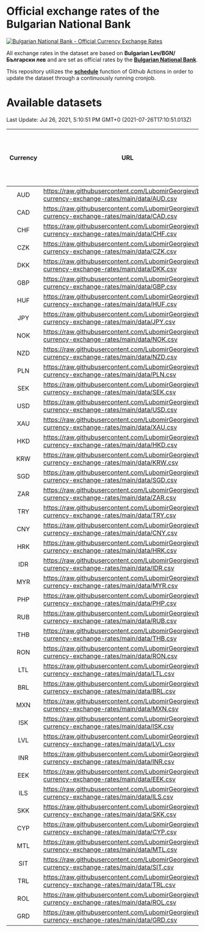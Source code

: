 # Official exchange rates of the Bulgarian National Bank

[![Bulgarian National Bank - Official Currency Exchange Rates](https://github.com/LubomirGeorgiev/bnb-currency-exchange-rates/actions/workflows/update-rates.yml/badge.svg?branch=main)](https://github.com/LubomirGeorgiev/bnb-currency-exchange-rates/actions/workflows/update-rates.yml)

All exchange rates in the dataset are based on **Bulgarian Lev/BGN/Български лев** and are set as official rates by the [**Bulgarian National Bank**](https://www.bnb.bg/Statistics/StExternalSector/StExchangeRates/StERForeignCurrencies/index.htm?toLang=_EN).

This repository utilizes the [**schedule**](https://docs.github.com/en/actions/reference/events-that-trigger-workflows) function of Github Actions in order to update the dataset through a continuously running cronjob.

# Available datasets

<!-- START LINKS (DO NOT EVER FU*ING DELETE THIS COMMENT FOR THE LOVE OF YOUR LIFE!!! IF YOU ARE CURIOS HOW IT WORKS, YOU CAN HAVE A LOOK AT ./src/updateReadme.ts) -->

Last Update: Jul 26, 2021, 5:10:51 PM GMT+0 (2021-07-26T17:10:51.013Z)

| Currency | URL                                                                                             | Number of records | Number of missing days that were filled in |
| :------: | ----------------------------------------------------------------------------------------------- | :---------------: | :----------------------------------------: |
|   AUD    | https://raw.githubusercontent.com/LubomirGeorgiev/bnb-currency-exchange-rates/main/data/AUD.csv |       7959        |                    2450                    |
|   CAD    | https://raw.githubusercontent.com/LubomirGeorgiev/bnb-currency-exchange-rates/main/data/CAD.csv |       7959        |                    2450                    |
|   CHF    | https://raw.githubusercontent.com/LubomirGeorgiev/bnb-currency-exchange-rates/main/data/CHF.csv |       7959        |                    2450                    |
|   CZK    | https://raw.githubusercontent.com/LubomirGeorgiev/bnb-currency-exchange-rates/main/data/CZK.csv |       7959        |                    2450                    |
|   DKK    | https://raw.githubusercontent.com/LubomirGeorgiev/bnb-currency-exchange-rates/main/data/DKK.csv |       7959        |                    2450                    |
|   GBP    | https://raw.githubusercontent.com/LubomirGeorgiev/bnb-currency-exchange-rates/main/data/GBP.csv |       7959        |                    2450                    |
|   HUF    | https://raw.githubusercontent.com/LubomirGeorgiev/bnb-currency-exchange-rates/main/data/HUF.csv |       7959        |                    2450                    |
|   JPY    | https://raw.githubusercontent.com/LubomirGeorgiev/bnb-currency-exchange-rates/main/data/JPY.csv |       7959        |                    2450                    |
|   NOK    | https://raw.githubusercontent.com/LubomirGeorgiev/bnb-currency-exchange-rates/main/data/NOK.csv |       7959        |                    2450                    |
|   NZD    | https://raw.githubusercontent.com/LubomirGeorgiev/bnb-currency-exchange-rates/main/data/NZD.csv |       7959        |                    2450                    |
|   PLN    | https://raw.githubusercontent.com/LubomirGeorgiev/bnb-currency-exchange-rates/main/data/PLN.csv |       7959        |                    2450                    |
|   SEK    | https://raw.githubusercontent.com/LubomirGeorgiev/bnb-currency-exchange-rates/main/data/SEK.csv |       7959        |                    2450                    |
|   USD    | https://raw.githubusercontent.com/LubomirGeorgiev/bnb-currency-exchange-rates/main/data/USD.csv |       7959        |                    2450                    |
|   XAU    | https://raw.githubusercontent.com/LubomirGeorgiev/bnb-currency-exchange-rates/main/data/XAU.csv |       7958        |                    2451                    |
|   HKD    | https://raw.githubusercontent.com/LubomirGeorgiev/bnb-currency-exchange-rates/main/data/HKD.csv |       7659        |                    2361                    |
|   KRW    | https://raw.githubusercontent.com/LubomirGeorgiev/bnb-currency-exchange-rates/main/data/KRW.csv |       7659        |                    2361                    |
|   SGD    | https://raw.githubusercontent.com/LubomirGeorgiev/bnb-currency-exchange-rates/main/data/SGD.csv |       7659        |                    2361                    |
|   ZAR    | https://raw.githubusercontent.com/LubomirGeorgiev/bnb-currency-exchange-rates/main/data/ZAR.csv |       7659        |                    2361                    |
|   TRY    | https://raw.githubusercontent.com/LubomirGeorgiev/bnb-currency-exchange-rates/main/data/TRY.csv |       6145        |                    1895                    |
|   CNY    | https://raw.githubusercontent.com/LubomirGeorgiev/bnb-currency-exchange-rates/main/data/CNY.csv |       6027        |                    1861                    |
|   HRK    | https://raw.githubusercontent.com/LubomirGeorgiev/bnb-currency-exchange-rates/main/data/HRK.csv |       6027        |                    1861                    |
|   IDR    | https://raw.githubusercontent.com/LubomirGeorgiev/bnb-currency-exchange-rates/main/data/IDR.csv |       6027        |                    1861                    |
|   MYR    | https://raw.githubusercontent.com/LubomirGeorgiev/bnb-currency-exchange-rates/main/data/MYR.csv |       6027        |                    1861                    |
|   PHP    | https://raw.githubusercontent.com/LubomirGeorgiev/bnb-currency-exchange-rates/main/data/PHP.csv |       6027        |                    1861                    |
|   RUB    | https://raw.githubusercontent.com/LubomirGeorgiev/bnb-currency-exchange-rates/main/data/RUB.csv |       6027        |                    1861                    |
|   THB    | https://raw.githubusercontent.com/LubomirGeorgiev/bnb-currency-exchange-rates/main/data/THB.csv |       6027        |                    1861                    |
|   RON    | https://raw.githubusercontent.com/LubomirGeorgiev/bnb-currency-exchange-rates/main/data/RON.csv |       5968        |                    1843                    |
|   LTL    | https://raw.githubusercontent.com/LubomirGeorgiev/bnb-currency-exchange-rates/main/data/LTL.csv |       5142        |                    1571                    |
|   BRL    | https://raw.githubusercontent.com/LubomirGeorgiev/bnb-currency-exchange-rates/main/data/BRL.csv |       5057        |                    1564                    |
|   MXN    | https://raw.githubusercontent.com/LubomirGeorgiev/bnb-currency-exchange-rates/main/data/MXN.csv |       5057        |                    1564                    |
|   ISK    | https://raw.githubusercontent.com/LubomirGeorgiev/bnb-currency-exchange-rates/main/data/ISK.csv |       4839        |                    1495                    |
|   LVL    | https://raw.githubusercontent.com/LubomirGeorgiev/bnb-currency-exchange-rates/main/data/LVL.csv |       4783        |                    1463                    |
|   INR    | https://raw.githubusercontent.com/LubomirGeorgiev/bnb-currency-exchange-rates/main/data/INR.csv |       4688        |                    1448                    |
|   EEK    | https://raw.githubusercontent.com/LubomirGeorgiev/bnb-currency-exchange-rates/main/data/EEK.csv |       3992        |                    1218                    |
|   ILS    | https://raw.githubusercontent.com/LubomirGeorgiev/bnb-currency-exchange-rates/main/data/ILS.csv |       3964        |                    1229                    |
|   SKK    | https://raw.githubusercontent.com/LubomirGeorgiev/bnb-currency-exchange-rates/main/data/SKK.csv |       2966        |                    908                     |
|   CYP    | https://raw.githubusercontent.com/LubomirGeorgiev/bnb-currency-exchange-rates/main/data/CYP.csv |       2898        |                    882                     |
|   MTL    | https://raw.githubusercontent.com/LubomirGeorgiev/bnb-currency-exchange-rates/main/data/MTL.csv |       2598        |                    793                     |
|   SIT    | https://raw.githubusercontent.com/LubomirGeorgiev/bnb-currency-exchange-rates/main/data/SIT.csv |       2538        |                    774                     |
|   TRL    | https://raw.githubusercontent.com/LubomirGeorgiev/bnb-currency-exchange-rates/main/data/TRL.csv |       1812        |                    553                     |
|   ROL    | https://raw.githubusercontent.com/LubomirGeorgiev/bnb-currency-exchange-rates/main/data/ROL.csv |       1691        |                    518                     |
|   GRD    | https://raw.githubusercontent.com/LubomirGeorgiev/bnb-currency-exchange-rates/main/data/GRD.csv |        359        |                    107                     |

<!-- END LINKS (DO NOT EVER FU*ING DELETE THIS COMMENT FOR THE LOVE OF YOUR LIFE!!! IF YOU ARE CURIOS HOW IT WORKS, YOU CAN HAVE A LOOK AT ./src/updateReadme.ts) -->

